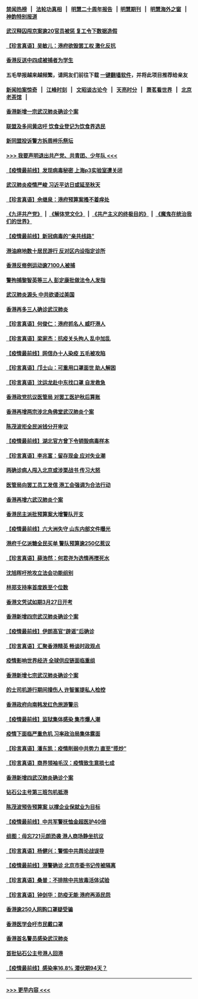 #### [禁闻热榜](热点新闻.md?=0)  &nbsp;&nbsp;|&nbsp;&nbsp; [法轮功真相](https://github.com/gfw-breaker/truth/blob/master/README.md?=0) &nbsp;&nbsp;|&nbsp;&nbsp; [明慧二十周年报告](https://github.com/gfw-breaker/mh-reports/blob/master/README.md?=0) &nbsp;&nbsp;|&nbsp;&nbsp;[明慧期刊](https://github.com/gfw-breaker/mh-qikan) &nbsp;&nbsp;|&nbsp;&nbsp; [明慧海外之窗](https://github.com/gfw-breaker/mh-news/blob/master/README.md?=0) &nbsp;&nbsp;|&nbsp;&nbsp; [神韵特别报道](https://github.com/gfw-breaker/mh-news/blob/master/shenyun.md?=0)
#### [武汉释囚闯京案逾20官员被惩 复工令下数据造假](../pages/nsc415/n11912743.md?t=03040531) 
#### [【珍言真语】吴敏儿：港府欲毁罢工权 激化反抗](../pages/nsc415/n11912457.md?t=03040531) 
#### [香港反送中四成被捕者为学生](../pages/nsc415/n11910730.md?t=03040531) 
#### 五毛举报越来越频繁，请网友们前往下载 [一键翻墙软件](https://github.com/gfw-breaker/ssr-accounts)，并将此项目推荐给亲友
#### [新闻拍案惊奇](https://github.com/gfw-breaker/banned-news/blob/master/pages/link4.md) &nbsp;&nbsp;|&nbsp;&nbsp; [江峰时刻](https://github.com/gfw-breaker/banned-news/blob/master/pages/link4.md) &nbsp;&nbsp;|&nbsp;&nbsp; [文昭谈古论今](https://github.com/gfw-breaker/banned-news/blob/master/pages/link4.md) &nbsp;&nbsp;|&nbsp;&nbsp; [天亮时分](https://github.com/gfw-breaker/banned-news/blob/master/pages/link4.md) &nbsp;&nbsp;|&nbsp;&nbsp; [萧茗看世界](https://github.com/gfw-breaker/banned-news/blob/master/pages/link4.md) &nbsp;&nbsp;|&nbsp;&nbsp; [北京老茶馆](https://github.com/gfw-breaker/banned-news/blob/master/pages/link4.md) &nbsp;&nbsp;|&nbsp;&nbsp; 
#### [香港新增一宗武汉肺炎确诊个案](../pages/nsc415/n11910724.md?t=03040531) 
#### [联盟及多间黄店吁 饮食业登记为饮食界选民](../pages/nsc415/n11910718.md?t=03040531) 
#### [新同盟投诉警方拆周梓乐祭坛](../pages/nsc415/n11910707.md?t=03040531) 
#### [>>> 我要声明退出共产党、共青团、少年队 <<<](https://github.com/begood0513/goodnews/blob/master/quit/letter.md) 
#### [【疫情最前线】发现病毒秘密 上海p3实验室遭关闭](../pages/nsc415/n11910640.md?t=03040531) 
#### [武汉肺炎疫情严峻 习近平访日或延至秋天](../pages/nsc415/n11910570.md?t=03040531) 
#### [【珍言真语】佘继泉：港府预算案搔不着痒处](../pages/nsc415/n11910011.md?t=03040531) 
#### [《九评共产党》](https://github.com/begood0513/9ping.md/blob/master/README.md) &nbsp;|&nbsp; [《解体党文化》](../../../../jtdwh.md/blob/master/README.md)  &nbsp;|&nbsp; [《共产主义的终极目的》](../../../../gczydzjmd.md/blob/master/README.md) &nbsp;|&nbsp; [《魔鬼在统治我们的世界》](../../../../mgztzwmdsj.md/blob/master/README.md) 
#### [【疫情最前线】新冠病毒的“亲共线路”](../pages/nsc415/n11907734.md?t=03040531) 
#### [港油麻地数十居民游行 反对区内设指定诊所](../pages/nsc415/n11907900.md?t=03040531) 
#### [香港反修例运动逾7100人被捕](../pages/nsc415/n11907922.md?t=03040531) 
#### [警拘捕黎智英等三人 彭定康批做法令人发指](../pages/nsc415/n11907905.md?t=03040531) 
#### [武汉肺炎源头 中共欲诿过美国](../pages/nsc415/n11907665.md?t=03040531) 
#### [香港再多三人确诊武汉肺炎](../pages/nsc415/n11907846.md?t=03040531) 
#### [【珍言真语】何俊仁：港府抓名人 威吓港人](../pages/nsc415/n11907561.md?t=03040531) 
#### [【珍言真语】梁家杰：抗疫关头拘人 乱中加乱](../pages/nsc415/n11907444.md?t=03040531) 
#### [【疫情最前线】网信办十人染疫 五毛被攻陷](../pages/nsc415/n11903757.md?t=03040531) 
#### [【珍言真语】邝士山：可重用口罩面世 助人解困](../pages/nsc415/n11903875.md?t=03040531) 
#### [【珍言真语】沈运龙赴中东找口罩 自发救急](../pages/nsc415/n11903291.md?t=03040531) 
#### [香港政党抗议医管局 对罢工医护秋后算账](../pages/nsc415/n11901746.md?t=03040531) 
#### [香港再增两宗涉北角佛堂武汉肺炎个案](../pages/nsc415/n11901737.md?t=03040531) 
#### [陈茂波拒全民派钱分开审议](../pages/nsc415/n11901672.md?t=03040531) 
#### [【疫情最前线】湖北官方曾下令销毁病毒样本](../pages/nsc415/n11901518.md?t=03040531) 
#### [【珍言真语】李兆富：留存现金 应对失业潮](../pages/nsc415/n11901448.md?t=03040531) 
#### [两确诊病人闯入北京或涉栗战书 传习大怒](../pages/nsc415/n11901180.md?t=03040531) 
#### [医管局向罢工员工发信 港工会强调为合法行动](../pages/nsc415/n11898870.md?t=03040531) 
#### [香港再增六武汉肺炎个案](../pages/nsc415/n11898843.md?t=03040531) 
#### [香港民主派批预算案大增警队开支](../pages/nsc415/n11898813.md?t=03040531) 
#### [【疫情最前线】六大洲失守 山东内部文件曝光](../pages/nsc415/n11898455.md?t=03040531) 
#### [港府千亿派糖全民买单 警队预算逾250亿惹议](../pages/nsc415/n11898608.md?t=03040531) 
#### [【珍言真语】薛浩然：何君尧为选情再搅死水](../pages/nsc415/n11898269.md?t=03040531) 
#### [沈旭晖吁抢攻立法会功能组别](../pages/nsc415/n11896084.md?t=03040531) 
#### [林郑支持率首度跌至个位数](../pages/nsc415/n11896058.md?t=03040531) 
#### [香港文凭试如期3月27日开考](../pages/nsc415/n11896055.md?t=03040531) 
#### [香港新增四宗武汉肺炎确诊个案](../pages/nsc415/n11896040.md?t=03040531) 
#### [【疫情最前线】伊朗高官“辟谣”后确诊](../pages/nsc415/n11895902.md?t=03040531) 
#### [【珍言真语】汇聚香港精英 畅谈时政观点](../pages/nsc415/n11895733.md?t=03040531) 
#### [疫情影响世界经济 全球供应链面临重组](../pages/nsc415/n11895634.md?t=03040531) 
#### [香港新增七宗武汉肺炎确诊个案](../pages/nsc415/n11893498.md?t=03040531) 
#### [的士司机游行期间撞伤人 许智峯提私人检控](../pages/nsc415/n11893483.md?t=03040531) 
#### [香港政府向南韩发红色旅游警示](../pages/nsc415/n11893398.md?t=03040531) 
#### [【疫情最前线】监狱集体感染 集市爆人潮](../pages/nsc415/n11893181.md?t=03040531) 
#### [疫情下面临严重危机  习率政治局集体露面](../pages/nsc415/n11893305.md?t=03040531) 
#### [【珍言真语】潘东凯：疫情削弱中共势力 直至“揽炒”](../pages/nsc415/n11892866.md?t=03040531) 
#### [【珍言真语】商界领袖毛汉：疫情致生意损七成](../pages/nsc415/n11890348.md?t=03040531) 
#### [香港新增四武汉肺炎确诊个案](../pages/nsc415/n11890610.md?t=03040531) 
#### [钻石公主号第三班包机抵港](../pages/nsc415/n11890645.md?t=03040531) 
#### [陈茂波预告预算案 以撑企业保就业为目标](../pages/nsc415/n11890574.md?t=03040531) 
#### [【疫情最前线】中共军警抚恤金超医护40倍](../pages/nsc415/n11890458.md?t=03040531) 
#### [组图：毋忘721元朗恐袭 港人商场静坐抗议](../pages/nsc415/n11876882.md?t=03040531) 
#### [【珍言真语】杨健兴：警惕中共舆论战误导](../pages/nsc415/n11888131.md?t=03040531) 
#### [【疫情最前线】港警确诊 北京市委书记传被隔离](../pages/nsc415/n11886872.md?t=03040531) 
#### [【珍言真语】桑普：不排除中共放毒活体试验](../pages/nsc415/n11886832.md?t=03040531) 
#### [【珍言真语】钟剑华：防疫无能 港府再添民怨](../pages/nsc415/n11884504.md?t=03040531) 
#### [香港逾250人网购口罩疑受骗](../pages/nsc415/n11884388.md?t=03040531) 
#### [香港医学会吁市民戴口罩](../pages/nsc415/n11884367.md?t=03040531) 
#### [香港首名警员感染武汉肺炎](../pages/nsc415/n11884357.md?t=03040531) 
#### [首批钻石公主号港人回港](../pages/nsc415/n11884333.md?t=03040531) 
#### [【疫情最前线】感染率16.8% 潜伏期94天？](../pages/nsc415/n11884256.md?t=03040531) 

----
#### [ >>> 更早内容 <<< ](../indexes/nsc415-earlier.md)
